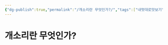 ```yaml
---
{"dg-publish":true,"permalink":"/개소리란 무엇인가?/","tags":["내멋대로맛보기","개소리에대하여"],"created":"2024-02-21T11:44:13.448+09:00","updated":"2024-02-21T12:01:28.585+09:00"}
---
```


# 개소리란 무엇인가?
